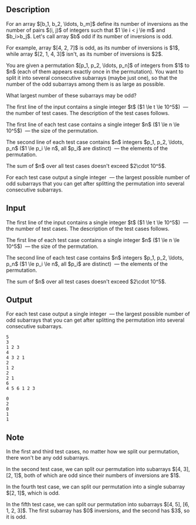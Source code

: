 ## Description

<div><p>For an array $[b_1, b_2, \ldots, b_m]$ define its number of inversions as the number of pairs $(i, j)$ of integers such that $1 \le i &lt; j \le m$ and $b_i&gt;b_j$. Let's call array $b$ <span class="tex-font-style-bf">odd</span> if its number of inversions is odd. </p><p>For example, array $[4, 2, 7]$ is odd, as its number of inversions is $1$, while array $[2, 1, 4, 3]$ isn't, as its number of inversions is $2$.</p><p>You are given a permutation $[p_1, p_2, \ldots, p_n]$ of integers from $1$ to $n$ (each of them appears exactly once in the permutation). You want to split it into several consecutive subarrays (maybe just one), so that the number of the <span class="tex-font-style-bf">odd</span> subarrays among them is as large as possible. </p><p>What largest number of these subarrays may be <span class="tex-font-style-bf">odd</span>?</p></div><div class="input-specification"><p>The first line of the input contains a single integer $t$ ($1 \le t \le 10^5$) &nbsp;— the number of test cases. The description of the test cases follows.</p><p>The first line of each test case contains a single integer $n$ ($1 \le n \le 10^5$) &nbsp;— the size of the permutation.</p><p>The second line of each test case contains $n$ integers $p_1, p_2, \ldots, p_n$ ($1 \le p_i \le n$, all $p_i$ are distinct) &nbsp;— the elements of the permutation.</p><p>The sum of $n$ over all test cases doesn't exceed $2\cdot 10^5$.</p></div><div class="output-specification"><p>For each test case output a single integer &nbsp;— the largest possible number of <span class="tex-font-style-bf">odd</span> subarrays that you can get after splitting the permutation into several consecutive subarrays.</p></div>

## Input

<p>The first line of the input contains a single integer $t$ ($1 \le t \le 10^5$) &nbsp;— the number of test cases. The description of the test cases follows.</p><p>The first line of each test case contains a single integer $n$ ($1 \le n \le 10^5$) &nbsp;— the size of the permutation.</p><p>The second line of each test case contains $n$ integers $p_1, p_2, \ldots, p_n$ ($1 \le p_i \le n$, all $p_i$ are distinct) &nbsp;— the elements of the permutation.</p><p>The sum of $n$ over all test cases doesn't exceed $2\cdot 10^5$.</p>

## Output

<p>For each test case output a single integer &nbsp;— the largest possible number of <span class="tex-font-style-bf">odd</span> subarrays that you can get after splitting the permutation into several consecutive subarrays.</p>





```input1|2,3,6,7,10,11
5
3
1 2 3
4
4 3 2 1
2
1 2
2
2 1
6
4 5 6 1 2 3
```




```output1
0
2
0
1
1
```



## Note

<p>In the first and third test cases, no matter how we split our permutation, there won't be any odd subarrays.</p><p>In the second test case, we can split our permutation into subarrays $[4, 3], [2, 1]$, both of which are odd since their numbers of inversions are $1$.</p><p>In the fourth test case, we can split our permutation into a single subarray $[2, 1]$, which is odd.</p><p>In the fifth test case, we can split our permutation into subarrays $[4, 5], [6, 1, 2, 3]$. The first subarray has $0$ inversions, and the second has $3$, so it is odd.</p>
